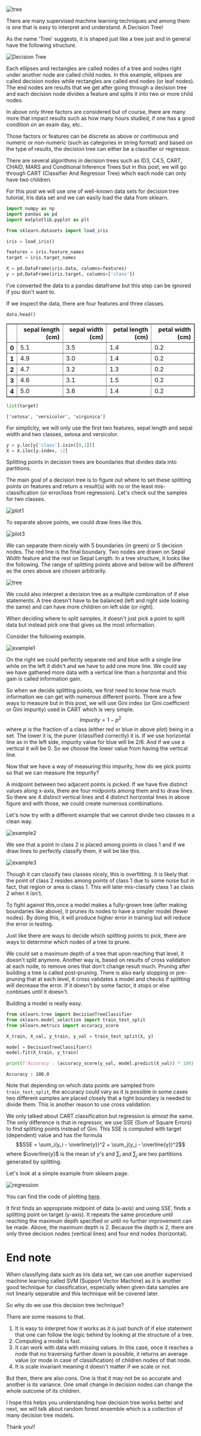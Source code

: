 
![tree](tree1.png)

There are many supervised machine learning techniques and among them is one that is easy to interpret and understand. A Decision Tree!

As the name 'Tree' suggests, it is shaped just like a tree just and in general have the following structure.

![Decision Tree](DecisionTree.png)

Each ellipses and rectangles are called nodes of a tree and nodes right under another node are called child nodes. In this example, ellipses are called decision nodes while rectangles are called end nodes (or leaf nodes). The end nodes are results that we get after going through a decision tree and each decision node divides a feature and splits it into two or more child nodes.

In above only three factors are considered but of course, there are many more that impact results such as how many hours studied, if one has a good condition on an exam day, etc.. 

Those factors or features can be discrete as above or continuous and numeric or non-numeric (such as categories in string format) and based on the type of results, the decision tree can either be a classifier or regressor.

There are several algorithms in decision trees such as ID3, C4.5, CART, CHAID, MARS and Conditional Inference Trees but in this post, we will go through CART (Classifier And Regressor Tree) which each node can only have two children.

For this post we will use one of well-known data sets for decision tree tutorial, Iris data set and we can easily load the data from sklearn.


```python
import numpy as np
import pandas as pd
import matplotlib.pyplot as plt

from sklearn.datasets import load_iris
```


```python
iris = load_iris()

features = iris.feature_names
target = iris.target_names

X = pd.DataFrame(iris.data, columns=features)
y = pd.DataFrame(iris.target, columns=['class'])
```

I've converted the data to a pandas dataframe but this step can be ignored if you don't want to.

If we inspect the data, there are four features and three classes.


```python
data.head()
```




<div>
<style scoped>
    .dataframe tbody tr th:only-of-type {
        vertical-align: middle;
    }

    .dataframe tbody tr th {
        vertical-align: top;
    }

    .dataframe thead th {
        text-align: right;
    }
</style>
<table border="1" class="dataframe">
  <thead>
    <tr style="text-align: right;">
      <th></th>
      <th>sepal length (cm)</th>
      <th>sepal width (cm)</th>
      <th>petal length (cm)</th>
      <th>petal width (cm)</th>
    </tr>
  </thead>
  <tbody>
    <tr>
      <th>0</th>
      <td>5.1</td>
      <td>3.5</td>
      <td>1.4</td>
      <td>0.2</td>
    </tr>
    <tr>
      <th>1</th>
      <td>4.9</td>
      <td>3.0</td>
      <td>1.4</td>
      <td>0.2</td>
    </tr>
    <tr>
      <th>2</th>
      <td>4.7</td>
      <td>3.2</td>
      <td>1.3</td>
      <td>0.2</td>
    </tr>
    <tr>
      <th>3</th>
      <td>4.6</td>
      <td>3.1</td>
      <td>1.5</td>
      <td>0.2</td>
    </tr>
    <tr>
      <th>4</th>
      <td>5.0</td>
      <td>3.6</td>
      <td>1.4</td>
      <td>0.2</td>
    </tr>
  </tbody>
</table>
</div>




```python
list(target)
```




    ['setosa', 'versicolor', 'virginica']



For simplicity, we will only use the first two features, sepal length and sepal width and two classes, setosa and versicolor.


```python
y = y.loc[y['class'].isin([0,1])]
X = X.iloc[y.index, :2]
```

Splitting points in decision trees are boundaries that divides data into partitions.

The main goal of a decision tree is to figure out where to set these splitting points on features and return a result(s) with no or the least mis-classification (or error/loss from regression). Let's check out the samples for two classes.

![plot1](plot1.png)

To separate above points, we could draw lines like this.

![plot3](plot3.png)

We can separate them nicely with 5 boundaries (in green) or 5 decision nodes. The red line is the final boundary. Two nodes are drawn on Sepal Width feature and the rest on Sepal Length. In a tree structure, it looks like the following. The range of splitting points above and below will be different as the ones above are chosen arbitrarily.

![tree](tree.png)

We could also interpret a decision tree as a multiple combination of if else statements. A tree doesn't have to be balanced (left and right side looking the same) and can have more children on left side (or right).  

When deciding where to split samples, it doesn't just pick a point to split data but instead pick one that gives us the most information.

Consider the following example.

![example1](example1.png)

On the right we could perfectly separate red and blue with a single line while on the left it didn't and we have to add one more line. We could say we have gathered more data with a vertical line than a horizontal and this gain is called information gain. 

So when we decide splitting points, we first need to know how much information we can get with numerous different points. There are a few ways to measure but in this post, we will use Gini index (or Gini coefficient or Gini impurity) used in CART which is very simple. $$Impurity = 1 - p^2$$ where $p$ is the fraction of a class (either red or blue in above plot) being in a set. The lower it is, the purer (classified correctly) it is. If we use horizontal line as in the left side, impurity value for blue will be $2/6$. And if we use a vertical it will be $0$. So we choose the lower value from having the vertical line. 

Now that we have a way of measuring this impurity, how do we pick points so that we can measure the impurity?

A midpoint between two adjacent points is picked. If we have five distinct values along x-axis, there are four midpoints among them and to draw lines. So there are 4 distinct vertical lines and 4 distinct horizontal lines in above figure and with those, we could create numerous combinations. 

Let's now try with a different example that we cannot divide two classes in a clean way.

![example2](example2.png)

We see that a point in class 2 is placed among points in class 1 and if we draw lines to perfectly classify them, it will be like this.

![example3](example3.png)

Though it can classify two classes nicely, this is overfitting. It is likely that the point of class 2 resides among points of class 1 due to some noise but in fact, that region or area is class 1. This will later mis-classify class 1 as class 2 when it isn't.

To fight against this,once a model makes a fully-grown tree (after making boundaries like above), it prunes its nodes to have a simpler model (fewer nodes). By doing this, it will produce higher error in training but will reduce the error in testing.

Just like there are ways to decide which splitting points to pick, there are ways to determine which nodes of a tree to prune.

We could set a maximum depth of a tree that upon reaching that level, it doesn't split anymore. Another way is, based on results of cross validation at each node, to remove ones that don't change result much. Pruning after building a tree is called post-pruning. There is also early stopping or pre-pruning that at each level, it cross validates a model and checks if splitting will decrease the error. If it doesn't by some factor, it stops or else continues until it doesn't.

Building a model is really easy.


```python
from sklearn.tree import DecisionTreeClassifier
from sklearn.model_selection import train_test_split
from sklearn.metrics import accuracy_score

X_train, X_val, y_train, y_val = train_test_split(X, y)

model = DecisionTreeClassifier()
model.fit(X_train, y_train)

print(f'Accuracy : {accuracy_score(y_val, model.predict(X_val)) * 100}')
```

    Accuracy : 100.0
    

Note that depending on which data points are sampled from <code>train_test_split</code>, the accuracy could vary as it is possible in some cases two different samples are placed closely that a tight boundary is needed to divide them. This is another reason to use cross validation.

We only talked about CART classification but regression is almost the same. The only difference is that in regressor, we use SSE (Sum of Square Errors) to find splitting points instead of Gini. This SSE is computed with target (dependent) value  and has the formula $$SSE = \sum_i(y_i - \overline{y})^2 + \sum_j(y_j - \overline{y})^2$$ where $\overline{y}$ is the mean of $y$'s and $\sum_i$ and $\sum_j$ are two partitions generated by splitting.

Let's look at a simple example from sklearn page.

![regression](regression.png)

You can find the code of plotting [here](https://scikit-learn.org/stable/auto_examples/tree/plot_tree_regression.html).

It first finds an appropriate midpoint of data (x-axis) and using $SSE$, finds a splitting point on target (y-axis). It repeats the same procedure until reaching the maximum depth specified or until no further improvement can be made. Above, the maximum depth is 2. Because the depth is 2, there are only three decision nodes (vertical lines) and four end nodes (horizontal).

# End note

When classifying data such as iris data set, we can use another supervised machine learning called SVM (Support Vector Machine) as it is another good technique for classification, especially when given data samples are not linearly separable and this technique will be covered later.

So why do we use this decision tree technique?

There are some reasons to that. 
1. It is easy to interpret how it works as it is just bunch of if else statement that one can follow the logic behind by looking at the structure of a tree. 
2. Computing a model is fast.
3. It can work with data with missing values. In this case, once it reaches a node that no traversing further down is possible, it returns an average value (or mode in case of classification) of children nodes of that node. 
4. It is scale invariant meaning it doesn't matter if we scale or not.

But then, there are also cons. One is that it may not be so accurate and another is its variance. One small change in decision nodes can change the whole outcome of its children. 

I hope this helps you understanding how decision tree works better and next, we will talk about random forest ensemble which is a collection of many decision tree models. 

Thank you!!
